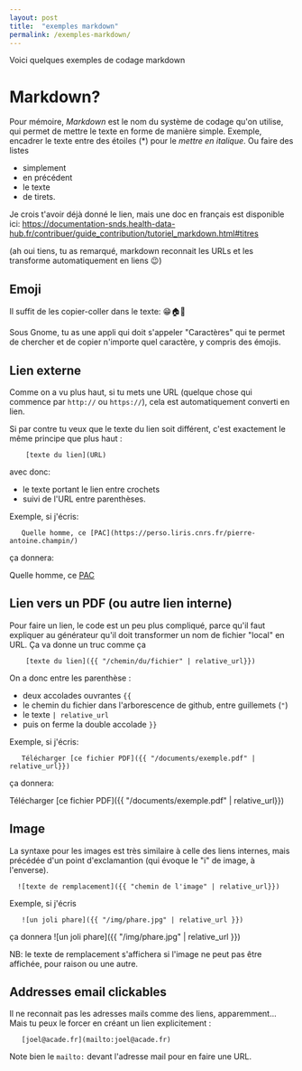 ```yaml
---
layout: post
title:  "exemples markdown"
permalink: /exemples-markdown/
---
```


Voici quelques exemples de codage markdown

# Markdown?

Pour mémoire, *Markdown* est le nom du système de codage qu'on utilise, qui permet de mettre le texte en forme de manière simple.
Exemple, encadrer le texte entre des étoiles (*) pour le *mettre en italique*.
Ou faire des listes
- simplement
- en précédent
- le texte
- de tirets.

Je crois t'avoir déjà donné le lien, mais une doc en français est disponible ici: https://documentation-snds.health-data-hub.fr/contribuer/guide_contribution/tutoriel_markdown.html#titres

(ah oui tiens, tu as remarqué, markdown reconnait les URLs et les transforme automatiquement en liens 😉)

## Emoji

Il suffit de les copier-coller dans le texte: 😁🏠📢

Sous Gnome, tu as une appli qui doit s'appeler "Caractères" qui te permet de chercher et de copier n'importe quel caractère, y compris des émojis.

## Lien externe

Comme on a vu plus haut, si tu mets une URL (quelque chose qui commence par `http://` ou `https://`), cela est automatiquement converti en lien.

Si par contre tu veux que le texte du lien soit différent, c'est exactement le même principe que plus haut :

```
    [texte du lien](URL)
```

avec donc:
- le texte portant le lien entre crochets
- suivi de l'URL entre parenthèses.


Exemple, si j'écris:
```
   Quelle homme, ce [PAC](https://perso.liris.cnrs.fr/pierre-antoine.champin/)
```
ça donnera:

   Quelle homme, ce [PAC](https://perso.liris.cnrs.fr/pierre-antoine.champin/)


## Lien vers un PDF (ou autre lien interne)

Pour faire un lien, le code est un peu plus compliqué,
parce qu'il faut expliquer au générateur qu'il doit transformer un nom de fichier "local" en URL.
Ça va donne un truc comme ça 

```
    [texte du lien]({{ "/chemin/du/fichier" | relative_url}})
```

On a donc entre les parenthèse :

* deux accolades ouvrantes `{{`
* le chemin du fichier dans l'arborescence de github, entre guillemets (`"`)
* le texte `| relative_url`
* puis on ferme la double accolade `}}`

Exemple, si j'écris:
```
   Télécharger [ce fichier PDF]({{ "/documents/exemple.pdf" | relative_url}})
```
ça donnera:

   Télécharger [ce fichier PDF]({{ "/documents/exemple.pdf" | relative_url}})

## Image

La syntaxe pour les images est très similaire à celle des liens internes, mais précédée d'un point d'exclamantion (qui évoque le "i" de image, à l'enverse).

```
  ![texte de remplacement]({{ "chemin de l'image" | relative_url}})
```

Exemple, si j'écris
```
   ![un joli phare]({{ "/img/phare.jpg" | relative_url }})
```
ça donnera
   ![un joli phare]({{ "/img/phare.jpg" | relative_url }})

NB: le texte de remplacement s'affichera si l'image ne peut pas être affichée, pour raison ou une autre.

## Addresses email clickables

Il ne reconnait pas les adresses mails comme des liens, apparemment... Mais tu peux le forcer en créant un lien explicitement :

```
   [joel@acade.fr](mailto:joel@acade.fr)
```

Note bien le `mailto:` devant l'adresse mail pour en faire une URL.